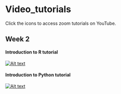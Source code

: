 # Video_tutorials
Click the icons to access zoom tutorials on YouTube. 

## Week 2
#### Introduction to R tutorial
[![Alt text](https://img.youtube.com/vi/0ChuLIPw7K4/0.jpg)](https://www.youtube.com/watch?v=0ChuLIPw7K4&feature=youtu.be)

#### Introduction to Python tutorial
[![Alt text](https://img.youtube.com/vi/QRrVNJns9ig/0.jpg)](https://www.youtube.com/watch?v=QRrVNJns9ig&feature=youtu.be)
